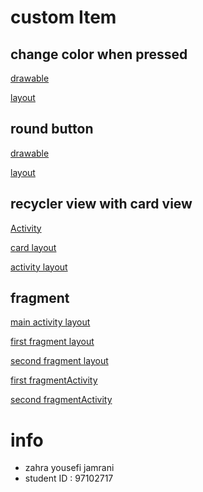 # custom Item
  ## change color when pressed
  [drawable](https://github.com/sharif-dev/custom_buttons/blob/master/app/src/main/res/drawable/button_custom.xml)
  
  [layout](https://github.com/sharif-dev/custom_buttons/blob/master/app/src/main/res/layout/activity_login.xml)

  ## round button
  [drawable](https://github.com/sharif-dev/custom_buttons/blob/master/app/src/main/res/drawable/round_button_accent.xml)
  
  [layout](https://github.com/sharif-dev/custom_buttons/blob/master/app/src/main/res/layout/activity_main.xml)
  
  ## recycler view with card view
  [Activity](https://github.com/sharif-dev/custom_buttons/blob/master/app/src/main/java/edu/sharif/yousefi/first_app/home/HomeActivity.java)
  
  [card layout](https://github.com/sharif-dev/custom_buttons/blob/master/app/src/main/res/layout/home_card.xml)
  
  [activity layout](https://github.com/sharif-dev/custom_buttons/blob/master/app/src/main/res/layout/activity_home.xml)
  
  ## fragment
  [main activity layout](https://github.com/sharif-dev/custom_buttons/blob/master/app/src/main/res/layout/activity_add.xml)
  
  [first fragment layout](https://github.com/sharif-dev/custom_buttons/blob/master/app/src/main/res/layout/add_fragment.xml)
  
  [second fragment layout](https://github.com/sharif-dev/custom_buttons/blob/master/app/src/main/res/layout/show_fragment.xml)
  
  [first fragmentActivity](https://github.com/sharif-dev/custom_buttons/blob/master/app/src/main/java/edu/sharif/yousefi/first_app/add/AddFragmentActivity.java)
  
  [second fragmentActivity](https://github.com/sharif-dev/custom_buttons/blob/master/app/src/main/java/edu/sharif/yousefi/first_app/add/ShowFragmentActivity.java)
 
  
# info
- zahra yousefi jamrani
- student ID : 97102717
